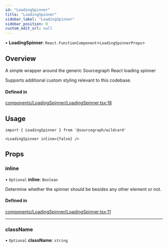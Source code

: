 ```yaml
---
id: "LoadingSpinner"
title: "LoadingSpinner"
sidebar_label: "LoadingSpinner"
sidebar_position: 0
custom_edit_url: null
---
```


• **LoadingSpinner**: `React.FunctionComponent`<`LoadingSpinnerProps`\>

## Overview

A simple wrapper around the generic Sourcegraph React loading spinner

Supports additional custom styling relevant to this codebase.

#### Defined in

[components/LoadingSpinner/LoadingSpinner.tsx:18](https://github.com/sourcegraph/sourcegraph/blob/49e75f130e/client/wildcard/src/components/LoadingSpinner/LoadingSpinner.tsx#L18)

## Usage
```tsx
import { LoadingSpinner } from '@sourcegraph/wildcard'

<LoadingSpinner inline={false} />
```
## Props


### inline

• `Optional` **inline**: `Boolean`

Determine whether the spinner should be besides any other element or not.

#### Defined in

[components/LoadingSpinner/LoadingSpinner.tsx:11](https://github.com/sourcegraph/sourcegraph/blob/49e75f130e/client/wildcard/src/components/LoadingSpinner/LoadingSpinner.tsx#L11)

---

### className

• `Optional` **className**: `string`

